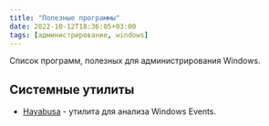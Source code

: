 ```yaml
---
title: "Полезные программы"
date: 2022-10-12T18:36:05+03:00
tags: [администрирование, windows]
---
```


Список программ, полезных для администрирования Windows.

## Системные утилиты

* [Hayabusa](https://github.com/Yamato-Security/hayabusa) - утилита для анализа Windows Events.
